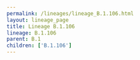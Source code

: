 ```yaml
---
permalink: /lineages/lineage_B.1.106.html
layout: lineage_page
title: Lineage B.1.106
lineage: B.1.106
parent: B.1
children: ['B.1.106']
---
```

